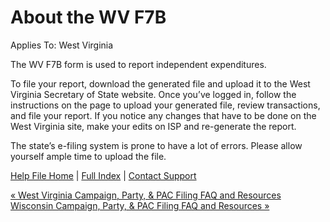  About the WV F7B
==========

Applies To: West Virginia

The WV F7B form is used to report independent expenditures.

To file your report, download the generated file and upload it to the West Virginia Secretary of State website. Once you’ve logged in, follow the instructions on the page to upload your generated file, review transactions, and file your report. If you notice any changes that have to be done on the West Virginia site, make your edits on ISP and re-generate the report.

The state’s e-filing system is prone to have a lot of errors. Please allow yourself ample time to upload the file.

[Help File Home](/help/) | [Full Index](/Help-File-Directory/) | [Contact Support](mailto:support@ISPolitical.com)

[« West Virginia Campaign, Party, & PAC Filing FAQ and Resources](/West-Virginia-Campaign-Party-PAC-Filing-FAQ-and-Resources)  
[Wisconsin Campaign, Party, & PAC Filing FAQ and Resources »](/Wisconsin-Campaign-Party-PAC-Filing-FAQ-and-Resources)